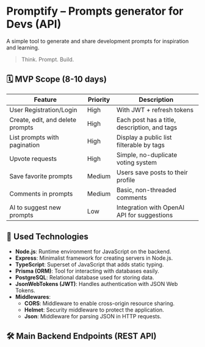 # Promptify – Prompts generator for Devs (API)

A simple tool to generate and share development prompts for inspiration and learning.
> Think. Prompt. Build.

## 🗓️ MVP Scope (8-10 days)

| **Feature**                      | **Priority** | **Description**                              |
|----------------------------------|--------------|----------------------------------------------|
| User Registration/Login          | High         | With JWT + refresh tokens                    |
| Create, edit, and delete prompts | High         | Each post has a title, description, and tags |
| List prompts with pagination     | High         | Display a public list filterable by tags     |
| Upvote requests                  | High         | Simple, no-duplicate voting system           |
| Save favorite prompts            | Medium       | Users save posts to their profile            |
| Comments in prompts              | Medium       | Basic, non-threaded comments                 |
| AI to suggest new prompts        | Low          | Integration with OpenAI API for suggestions  |

## 🔧 Used Technologies
-   **Node.js**: Runtime environment for JavaScript on the backend.
-   **Express**: Minimalist framework for creating servers in Node.js.
-   **TypeScript**: Superset of JavaScript that adds static typing.
-   **Prisma (ORM)**: Tool for interacting with databases easily.
-   **PostgreSQL**: Relational database used for storing data.
-   **JsonWebTokens (JWT)**: Handles authentication with JSON Web Tokens.
-   **Middlewares**:
      * **CORS**: Middleware to enable cross-origin resource sharing.
      * **Helmet**: Security middleware to protect the application.
      * **Json**: Middleware for parsing JSON in HTTP requests.

## 🛠️ Main Backend Endpoints (REST API)
<!--
Método	Ruta	Descripción	Auth
POST	/api/auth/register	Registrar usuario	No
POST	/api/auth/login	Login, devolver JWT	No
POST	/api/auth/refresh	Refrescar token JWT	Sí
GET	/api/prompts	Listar prompts (paginado, filtrado por tag)	No
POST	/api/prompts	Crear prompt	Sí
PUT	/api/prompts/:id	Editar prompt	Sí
DELETE	/api/prompts/:id	Eliminar prompt	Sí
POST	/api/prompts/:id/vote	Votar prompt (upvote)	Sí
POST	/api/prompts/:id/fav	Agregar/remover de favoritos	Sí
GET	/api/users/:id/favorites	Obtener favoritos del usuario	Sí
POST	/api/prompts/:id/comment	Agregar comentario	Sí
GET	/api/prompts/:id/comments	Listar comentarios	No
POST	/api/ai/generate	Generar prompt con IA (OpenAI)	Sí

UI / UX: Flujo básico
Página de inicio
Lista de prompts con filtros por tags
Buscador general
Paginación
Registro / Login
Formulario sencillo con validación
Dashboard usuario
Crear/editar/eliminar prompts
Lista de favoritos
Historial de votos y comentarios
Detalle de prompt
Ver prompt, tags, autor
Votar y marcar favorito
Ver comentarios y añadir uno
Generar prompt con IA (opcional)
Botón para abrir modal o página con input de tema
Mostrar resultado generado con botón de guardar

Bonus opcionales para destacar
-   SEO básico React Helmet
-   Tests básicos (Jest + React Testing Library + Supertest)
-   Deploy automático en Vercel + Railway
-   Notificaciones tipo toast para UX (react-toastify o similar)
-   Rate limiting / seguridad básica (express-rate-limit)

✅ Frontend (React + TypeScript + Tailwind)
React
TypeScript
Vite (como bundler rápido)
Tailwind CSS (estilos rápidos y limpios)
React Router (rutas si es SPA)
Axios o fetch (para llamadas al backend)
React Query o SWR (opcional para manejo de datos/estado)
Heroicons o Lucide (iconos bonitos)
Zod o Yup (opcional para validación de formularios)
clsx o classnames (opcional para manejo de clases condicionales)
eslint + prettier (linter y formato de código)
-->
<!-- 
1.   **Frontend**: `React(w/Typescript) + DaisyUI`
3.   **Database**: `PostgreSQL (w/Prisma)`
4.   **IA**: OpenAI API for prompt generation
5.   **Deploy**:
    -   *Frontend*: TBD
    -   *Backend*: TBD
    -   *Database*: TBD -->